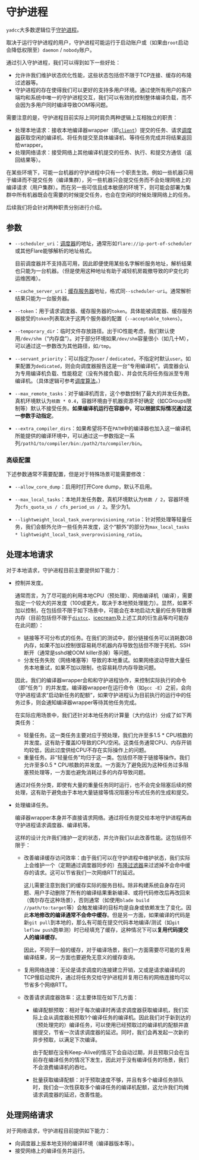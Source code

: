 # 守护进程

`yadcc`大多数逻辑位于[守护进程](../daemon)。

取决于运行守护进程的用户，守护进程可能运行于启动账户或（如果由`root`启动会降低权限至）`daemon` / `nobody`账户。

通过引入守护进程，我们可以得到如下一些好处：

- 允许许我们维护状态优化性能，这些状态包括但不限于TCP连接、缓存的布隆过滤器等。
- 守护进程的存在使得我们可以更好的支持多用户环境。通过使所有用户的客户端均和系统中唯一的守护进程交互，我们可以有效的控制整体编译负载，而不会因为多用户同时编译导致OOM等问题。

需要注意的是，守护进程目前实际上同时肩负两种逻辑上互相独立的职责：

- 处理本地请求：接收本地编译器wrapper（即[`client`](../client)）提交的任务、请求[调度器](../scheduler)获取空闲的编译机、将任务提交至具体编译机、等待任务完成并将结果返回给wrapper。
- 处理网络请求：接受网络上其他编译机提交的任务、执行、和提交方通信（返回结果等）。

在某些环境下，可能一台机器的守护进程中只有一个职责生效。例如一些机器只用于编译而不提交任务（编译集群），另一些机器只会提交任务而不会处理网络上的编译请求（用户集群）。而在另一些可信且成本敏感的环境下，则可能会部署为集群中所有机器既会在需要的时候提交任务，也会在空闲的时候处理网络上的任务。

后续我们将会针对两种职责分别进行介绍。

## 参数

- `--scheduler_uri`：[调度器](scheduler.md)的地址，通常形如`flare://ip-port-of-scheduler`或其他Flare能够解析的地址格式。

  目前调度器并不支持高可用，因此即便使用某些名字解析服务地址，解析结果也只能为一台机器。（但是使用这种地址有助于减轻机房裁撤导致的IP变化的运维困难）。

- `--cache_server_uri`：[缓存服务器](cache.md)地址，格式同`--scheduler-uri`。通常解析结果只能为一台服务器。

- `--token`：用于请求调度器、缓存服务器的`token`。具体能被调度器、缓存服务器接受的`token`列表取决于这两个服务器的配置（`--acceptable_tokens`）。

- `--temporary_dir`：临时文件存放路径。出于IO性能考虑，我们默认使用`/dev/shm`（“内存盘”）。对于部分环境如果`/dev/shm`容量很小（如几十M），可以通过这一参数改为其他路径，如`/tmp`。

- `--servant_priority`：可以指定为`user` / `dedicated`，不指定时默认`user`。如果配置为`dedicated`，则会向调度器报告这是一台“专用编译机”。调度器会认为专用编译机负载、性能稳定（没有外接负载）、并会优先将任务指派至专用编译机。（具体逻辑可参考[调度算法](scheduler.md)。）

- `--max_remote_tasks`：对于编译机而言，这个参数控制了最大的并发任务数。真机环境默认为`核数 * 0.4`，容器环境由于机器资源不好确定（如CGroups限制等）默认不接受任务。**如果编译机运行在容器中，可以根据实际情况通过这一参数手动指定**。

- `--extra_compiler_dirs`：如果希望将不在`PATH`中的编译器也加入这一编译机所能提供的编译环境中，可以通过这一参数指定一系列`/path1/to/compiler/bin:/path2/to/compiler/bin`。

### 高级配置

下述参数通常不需要配置，但是对于特殊场景可能需要修改：

- `--allow_core_dump`：启用时打开Core dump，默认不启用。

- `--max_local_tasks`：本地并发任务数，真机环境默认为`核数 / 2`，容器环境为`cfs_quota_us / cfs_period_us / 2`。至少为1。

- `--lightweight_local_task_overprovisioning_ratio`：针对预处理等轻量任务，我们会额外允许一些任务并发度，这个“额外”的部分为`max_local_tasks * lightweight_local_task_overprovisioning_ratio`。

## 处理本地请求

对于本地请求，守护进程目前主要提供如下能力：

- 控制并发度。

  通常而言，为了尽可能的利用本地CPU（预处理）、网络编译机（编译），需要指定一个较大的并发度（100或更大，取决于本地预处理能力）。显然，如果不加以控制，在包括但不限于如下场景中，可能会在本地启动大量的任务导致爆内存（目前包括但不限于[`distcc`](https://github.com/distcc)、[icecream](https://github.com/icecc/icecream)及上述工具的衍生品等均可能存在此问题）：

  - 链接等不可分布式的任务。在我们的测试中，部分链接任务可以消耗数GB内存，如果不加以控制很容易耗尽机器内存导致包括但不限于死机、SSH断开（通常是sshd被OOM killer杀掉）等问题。
  - 分发任务失败（网络堵塞等）导致的本地重试。如果网络波动导致大量任务本地重试，如果不加以限制，也容易耗尽内存导致问题。

  因此，我们的编译器wrapper会和和守护进程协作，来控制实际执行的命令（即“任务”）的并发度。编译器wrapper在运行命令（如`gcc -E`）之前，会向守护进程请求“启动新任务的配额”，如果守护进程认为目前执行的运行中的任务过多，则会通知编译器wrapper等待其他任务完成。

  在实际应用场景中，我们还针对本地任务的计算量（大约估计）分成了如下两类任务：

  - 轻量任务。这一类任务主要对应于预处理，我们允许至多1.5 * CPU核数的并发度。这有助于覆盖IO导致的CPU空闲。这类任务通常CPU、内存开销均较低，因此过度供给CPU不存在实际操作上的问题。
  - 重量任务。非“轻量任务”均归于这一类。包括但不限于链接等操作。我们允许至多0.5 * CPU核数的并发度。一方面为了避免因为这种任务过多阻塞预处理等，一方面也避免消耗过多的内存导致问题。

  通过对任务分类，即使有大量的重量任务同时运行，也不会完全阻塞后续的预处理，这有助于避免由于本地大量链接等情况阻塞分布式任务的生成和提交。

- 处理编译任务。

  编译器wrapper本身并不直接请求网络。通过将任务提交给本地守护进程再由守护进程请求调度器、编译机等。

  这样的设计允许我们维护一定的状态，并允许我们以此改善性能。这包括但不限于：

  - 改善编译缓存访问效率：由于我们可以在守护进程中维护状态，我们实际上会维护一个（定期通过调度器同步的）[布隆过滤器](https://zh.wikipedia.org/zh-cn/%E5%B8%83%E9%9A%86%E8%BF%87%E6%BB%A4%E5%99%A8)来过滤掉不会命中缓存的请求。这可以节省我们一次网络RTT的延迟。

    这儿需要注意到我们的缓存实际的服务目标。除非构建系统自身存在问题、用户手动删除了所有的编译结果重新编译、或将代码修改后再改回来（偶尔存在这种场景），否则通常（如使用`blade build //path/to:target`等）会触发编译的目标均是自身或依赖发生了变化。因此**本地修改的编译通常不会命中缓存**。但是另一方面，如果编译的代码是新`git pull`到本地的，那么有可能在提交代码本地编译/测试（如`git leflow push`跑单测）时已经填充了缓存，这种情况下可以**复用代码提交人的编译缓存**。

    因此，不同于一般的缓存，对于编译场景，我们一方面需要尽可能的复用编译结果，另一方面也要避免无意义的缓存查询。

  - 复用网络连接：无论是请求调度的连接建立开销，又或是请求编译机的TCP慢启动爬升，通过将任务交给守护进程并复用已有的网络连接均可以节省多个网络RTT。

  - 改善请求调度器效率：这主要体现在如下几方面：

    - 编译配额预取：相对于每次编译时再请求调度器获取编译机，我们实际上会从调度器处预取1个编译任务的编译机。因此我们对于新到达的（预处理完的）编译任务，可以使用已经预取过的编译机的配额并直接提交，节省一次请求调度器的延迟。同时，我们会再发起一次新的异步预取，以满足下次编译。

      由于配额在没有Keep-Alive的情况下会自动过期，并且预取只会在当前存在编译任务的情况下发生，因此对于没有编译任务的场景，我们不会浪费编译机的吞吐。

    - 批量获取编译配额：对于预取速度不够，并且有多个编译任务排队时，我们会一次性获取多个编译任务的编译机配额，这允许我们均摊请求调度器的延迟，改善性能。

## 处理网络请求

对于网络请求，守护进程目前提供如下能力：

- 向调度器上报本地支持的编译环境（编译器版本等）。
- 接受网络上的编译任务并运行。
